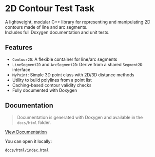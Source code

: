 # 2D Contour Test Task

A lightweight, modular C++ library for representing and manipulating 2D contours made of line and arc segments.  
Includes full Doxygen documentation and unit tests.

## Features

- `Contour2D`: A flexible container for line/arc segments
- `LineSegment2D` and `ArcSegment2D`: Derive from a shared `Segment2D` interface
- `MyPoint`: Simple 3D point class with 2D/3D distance methods
- Utility to build polylines from a point list
- Caching-based contour validity checks
- Fully documented with Doxygen

## Documentation

> Documentation is generated with Doxygen and available in the `docs/html` folder.

[View Documentation](https://your-username.github.io/your-repo-name/)
 
You can open it locally:
```sh
docs/html/index.html
